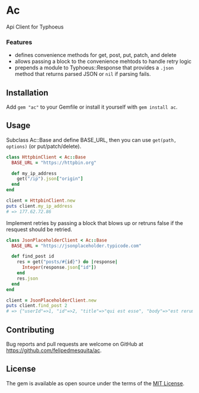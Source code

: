 # Ac
Api Client for Typhoeus

### Features
- defines convenience methods for get, post, put, patch, and delete
- allows passing a block to the convenience mehtods to handle retry logic
- prepends a module to Typhoeus::Response that provides a `.json` method that returns parsed JSON or `nil` if parsing fails.

## Installation
Add `gem "ac"` to your Gemfile or install it yourself with `gem install ac`.


## Usage
Subclass Ac::Base and define BASE_URL, then you can use `get(path, options)` (or put/patch/delete).
```ruby
class HttpbinClient < Ac::Base
  BASE_URL = "https://httpbin.org"

  def my_ip_address
    get("/ip").json["origin"]
  end
end

client = HttpbinClient.new
puts client.my_ip_address
# => 177.62.72.86
```
Implement retries by passing a block that blows up or retruns false if the resquest should be retried.
```ruby
class JsonPlaceholderClient < Ac::Base
  BASE_URL = "https://jsonplaceholder.typicode.com"

  def find_post id
    res = get("posts/#{id}") do |response|
      Integer(response.json["id"])
    end
    res.json
  end
end

client = JsonPlaceholderClient.new
puts client.find_post 2
# => {"userId"=>1, "id"=>2, "title"=>"qui est esse", "body"=>"est rerum tempore vi...
```
## Contributing

Bug reports and pull requests are welcome on GitHub at https://github.com/felipedmesquita/ac.

## License

The gem is available as open source under the terms of the [MIT License](https://opensource.org/licenses/MIT).
